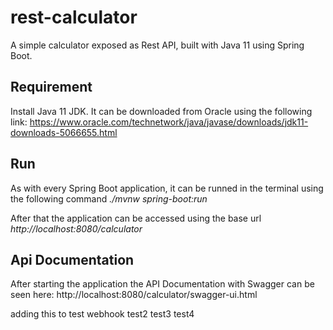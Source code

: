 # rest-calculator

A simple calculator exposed as Rest API, built with Java 11 using Spring Boot.

## Requirement

Install Java 11 JDK. It can be downloaded from Oracle using the following link: https://www.oracle.com/technetwork/java/javase/downloads/jdk11-downloads-5066655.html

## Run

As with every Spring Boot application, it can be runned in the terminal using the following command _./mvnw spring-boot:run_

After that the application can be accessed using the base url _http://localhost:8080/calculator_

## Api Documentation

After starting the application the API Documentation with Swagger can be seen here: http://localhost:8080/calculator/swagger-ui.html

adding this to test webhook
test2
test3
test4

